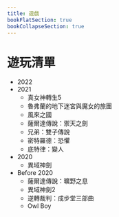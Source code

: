 ```yaml
---
title: 遊戲
bookFlatSection: true
bookCollapseSection: true
---
```


# 遊玩清單

- 2022
- 2021
  - 真女神轉生5
  - 魯弗蘭的地下迷宮與魔女的旅團
  - 風來之國
  - 薩爾達傳說：禦天之劍
  - 兄弟：雙子傳說
  - 密特羅德：恐懼
  - 底特律：變人
- 2020
  - 異域神劍
- Before 2020
  - 薩爾達傳說：曠野之息
  - 異域神劍2
  - 逆轉裁判：成步堂三部曲
  - Owl Boy
